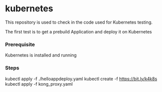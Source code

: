 # kubernetes
This repository is used to check in the code used for Kubernetes testing. 

The first test is to get a prebuild Application and deploy it on Kubernetes

### Prerequisite
Kubernetes is installed and running

### Steps

kubectl apply -f ./helloappdeploy.yaml
kubectl create -f https://bit.ly/k4k8s
kubectl apply -f kong_proxy.yaml
